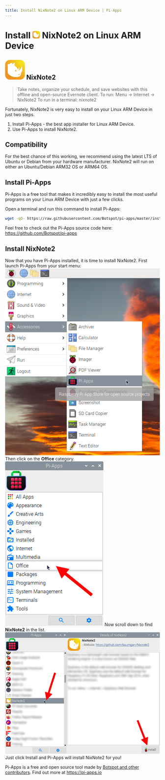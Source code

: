 ```yaml
---
title: Install NixNote2 on Linux ARM Device | Pi-Apps
---
```

<div class="simple-install-content content">

# Install <img src="/img/app-icons/NixNote2/icon-64.png" height=24> NixNote2 on Linux ARM Device

## <img src="/img/app-icons/NixNote2/icon-64.png"> NixNote2
> Take notes, organize your schedule, and save websites with this offline and open-source Evernote client.
> To run: Menu -> Internet -> NixNote2
> To run in a terminal: nixnote2

Fortunately, NixNote2 is very easy to install on your Linux ARM Device in just two steps.
1. Install Pi-Apps - the best app installer for Linux ARM Device.
2. Use Pi-Apps to install NixNote2.
</div>
<div class="simple-install-content content">

## Compatibility
For the best chance of this working, we recommend using the latest LTS of Ubuntu or Debian from your hardware manufacturer.
NixNote2 will run on either an Ubuntu/Debian ARM32 OS or ARM64 OS.
</div>
<div class="simple-install-content content">

## Install Pi-Apps

Pi-Apps is a free tool that makes it incredibly easy to install the most useful programs on your Linux ARM Device with just a few clicks.

Open a terminal and run this command to install Pi-Apps:
```bash
wget -qO- https://raw.githubusercontent.com/Botspot/pi-apps/master/install | bash
```
Feel free to check out the Pi-Apps source code here: https://github.com/Botspot/pi-apps
</div>
<div class="simple-install-content content">

## Install NixNote2

Now that you have Pi-Apps installed, it is time to install NixNote2.
First launch Pi-Apps from your start menu:
<img src="/img/start-menu.png">
Then click on the <b>Office</b> category.
<img src="/img/category-selections/Office.png">
Now scroll down to find <b>NixNote2</b> in the list.
<img src="/img/app-icons/NixNote2/app-selection.png">
Just click Install and Pi-Apps will install NixNote2 for you!
</div>
<div class="simple-install-content content">

Pi-Apps is a free and open source tool made by [Botspot and other contributors](/about/#contributors). Find out more at https://pi-apps.io
</div>
